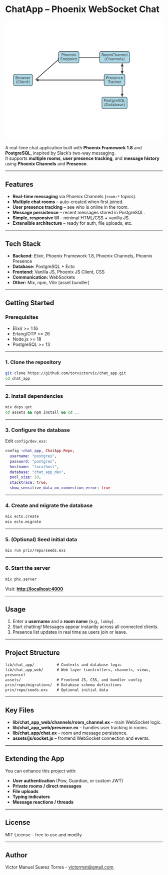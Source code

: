 # ChatApp – Phoenix WebSocket Chat
![Architecture Diagram](architecture_diagram.png)



A real-time chat application built with **Phoenix Framework 1.8** and **PostgreSQL**, inspired by Slack’s two-way messaging.  
It supports **multiple rooms**, **user presence tracking**, and **message history** using **Phoenix Channels** and **Presence**.

---

## **Features**

- **Real-time messaging** via Phoenix Channels (`room:*` topics).
- **Multiple chat rooms** – auto-created when first joined.
- **User presence tracking** – see who is online in the room.
- **Message persistence** – recent messages stored in PostgreSQL.
- **Simple, responsive UI** – minimal HTML/CSS + vanilla JS.
- **Extensible architecture** – ready for auth, file uploads, etc.

---

## **Tech Stack**

- **Backend:** Elixir, Phoenix Framework 1.8, Phoenix Channels, Phoenix Presence
- **Database:** PostgreSQL + Ecto
- **Frontend:** Vanilla JS, Phoenix JS Client, CSS
- **Communication:** WebSockets
- **Other:** Mix, npm, Vite (asset bundler)

---

## **Getting Started**

### **Prerequisites**
- Elixir >= 1.16
- Erlang/OTP >= 26
- Node.js >= 18
- PostgreSQL >= 13

---

### **1. Clone the repository**
```bash
git clone https://github.com/torvictorvic/chat_app.git
cd chat_app
```

---

### **2. Install dependencies**
```bash
mix deps.get
cd assets && npm install && cd ..
```

---

### **3. Configure the database**
Edit `config/dev.exs`:
```elixir
config :chat_app, ChatApp.Repo,
  username: "postgres",
  password: "postgres",
  hostname: "localhost",
  database: "chat_app_dev",
  pool_size: 10,
  stacktrace: true,
  show_sensitive_data_on_connection_error: true
```

---

### **4. Create and migrate the database**
```bash
mix ecto.create
mix ecto.migrate
```

---

### **5. (Optional) Seed initial data**
```bash
mix run priv/repo/seeds.exs
```

---

### **6. Start the server**
```bash
mix phx.server
```
Visit: **[http://localhost:4000](http://localhost:4000)**

---

## **Usage**

1. Enter a **username** and a **room name** (e.g., `lobby`).
2. Start chatting! Messages appear instantly across all connected clients.
3. Presence list updates in real time as users join or leave.

---

## **Project Structure**
```
lib/chat_app/          # Contexts and database logic
lib/chat_app_web/      # Web layer (controllers, channels, views, presence)
assets/                # Frontend JS, CSS, and bundler config
priv/repo/migrations/  # Database schema definitions
priv/repo/seeds.exs    # Optional initial data
```

---

## **Key Files**

- **lib/chat_app_web/channels/room_channel.ex** – main WebSocket logic.
- **lib/chat_app_web/presence.ex** – handles user tracking in rooms.
- **lib/chat_app/chat.ex** – room and message persistence.
- **assets/js/socket.js** – frontend WebSocket connection and events.

---

## **Extending the App**

You can enhance this project with:
- **User authentication** (Pow, Guardian, or custom JWT)
- **Private rooms / direct messages**
- **File uploads**
- **Typing indicators**
- **Message reactions / threads**

---

## **License**
MIT License – free to use and modify.

---

## **Author**
Victor Manuel Suarez Torres - victormst@gmail.com.